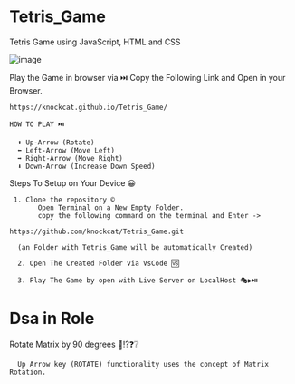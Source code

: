 # Tetris_Game
Tetris Game using JavaScript, HTML and CSS

![image](https://user-images.githubusercontent.com/85362504/207511198-9e4537ef-2456-4de2-b64e-cc18e6fcbdc0.png)

Play the Game in browser via ⏭️
Copy the Following Link and Open in your Browser.

```
https://knockcat.github.io/Tetris_Game/
```

    HOW TO PLAY ⏭️
```  
  ⬆️ Up-Arrow (Rotate)
  ⬅️ Left-Arrow (Move Left)
  ➡️ Right-Arrow (Move Right)
  ⬇️ Down-Arrow (Increase Down Speed)
```

  Steps To Setup on Your Device 😀
 
 ```
  1. Clone the repository ©️
        Open Terminal on a New Empty Folder.
        copy the following command on the terminal and Enter ->
```   
```
https://github.com/knockcat/Tetris_Game.git
```
```
  (an Folder with Tetris_Game will be automatically Created)
       
  2. Open The Created Folder via VsCode 🆚
  
  3. Play The Game by open with Live Server on LocalHost 🎭▶️⏯️
```

# Dsa in Role 
  Rotate Matrix by 90 degrees 🤔⁉️❓❔
  
```
  Up Arrow key (ROTATE) functionality uses the concept of Matrix Rotation.
```
